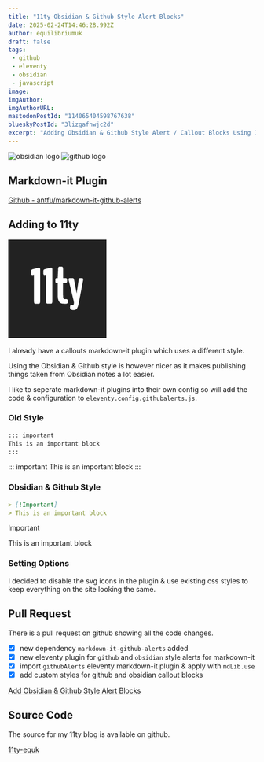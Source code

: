 ```yaml
---
title: "11ty Obsidian & Github Style Alert Blocks"
date: 2025-02-24T14:46:28.992Z
author: equilibriumuk
draft: false
tags:
 - github
 - eleventy
 - obsidian
 - javascript
image:
imgAuthor:
imgAuthorURL:
mastodonPostId: "114065404598767638"
blueskyPostId: "3lizgafhwjc2d"
excerpt: "Adding Obsidian & Github Style Alert / Callout Blocks Using 11ty and markdown-it Plugins"
---
```


<p class="text-center"><img src="/media/logos/obsidian.svg" alt="obsidian logo" width="200px" class="inline"> <img src="/media/logos/github.svg" alt="github logo" width="200px" class="inline dark-logo"></p>

## Markdown-it Plugin

[Github - antfu/markdown-it-github-alerts](https://github.com/antfu/markdown-it-github-alerts)

## Adding to 11ty

![11ty logo](../_media/images/11ty-200.png)

I already have a callouts markdown-it plugin which uses a different style.

Using the Obsidian & Github style is however nicer as it makes publishing things taken from Obsidian notes a lot easier.

I like to seperate markdown-it plugins into their own config so will add the code & configuration to `eleventy.config.githubalerts.js`.

### Old Style

```md
::: important
This is an important block
:::
```

::: important
This is an important block
:::

### Obsidian & Github Style

```md
> [!Important]
> This is an important block
```

> [!Important]
> This is an important block

### Setting Options

I decided to disable the svg icons in the plugin & use existing css styles to keep everything on the site looking the same.

## Pull Request

There is a pull request on github showing all the code changes.

- [x] new dependency `markdown-it-github-alerts` added
- [x] new eleventy plugin for `github` and `obsidian` style alerts for markdown-it
- [x] import `githubAlerts` eleventy markdown-it plugin & apply with `mdLib.use`
- [x] add custom styles for github and obsidian callout blocks

[Add Obsidian & Github Style Alert Blocks](https://github.com/equk/11ty-equk/pull/20)

## Source Code

The source for my 11ty blog is available on github.

<a class="github" href="https://github.com/equk/11ty-equk" aria-label="View on GitHub" target="_blank" rel="noopener noreferrer"><i class="fa-brands fa-github"></i> 11ty-equk</a>
